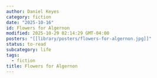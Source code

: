 ```yaml
---
author: Daniel Keyes
category: fiction
date: "2025-10-16"
id: Flowers for Algernon
modified: 2025-10-29 02:14:29 GMT-04:00
posters: "[[library/posters/flowers-for-algernon.jpg]]"
status: to-read
subcategory: life
tags:
  - fiction
title: Flowers for Algernon
---
```

